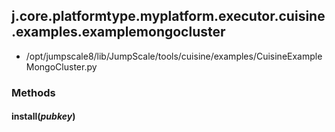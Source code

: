 <!-- toc -->
## j.core.platformtype.myplatform.executor.cuisine.examples.examplemongocluster

- /opt/jumpscale8/lib/JumpScale/tools/cuisine/examples/CuisineExampleMongoCluster.py

### Methods

#### install(*pubkey*) 


